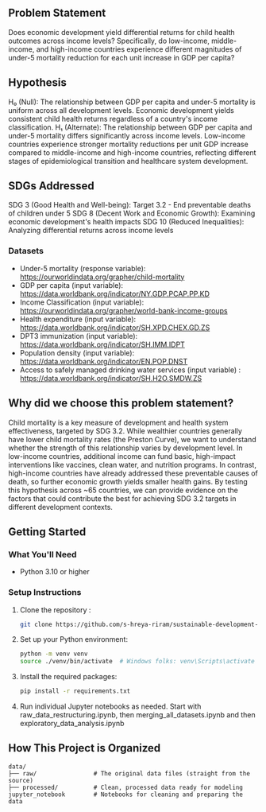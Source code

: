 ## Problem Statement

Does economic development yield differential returns for child health outcomes across income levels? Specifically, do low-income, middle-income, and high-income countries experience different magnitudes of under-5 mortality reduction for each unit increase in GDP per capita? 

## Hypothesis

H₀ (Null): The relationship between GDP per capita and under-5 mortality is uniform across all development levels. Economic development yields consistent child health returns regardless of a country's income classification. 
H₁ (Alternate): The relationship between GDP per capita and under-5 mortality differs significantly across income levels. Low-income countries experience stronger mortality reductions per unit GDP increase compared to middle-income and high-income countries, reflecting different stages of epidemiological transition and healthcare system development. 

## SDGs Addressed

SDG 3 (Good Health and Well-being): Target 3.2 - End preventable deaths of children under 5 
SDG 8 (Decent Work and Economic Growth): Examining economic development's health impacts 
SDG 10 (Reduced Inequalities): Analyzing differential returns across income levels 


### Datasets

* Under-5 mortality (response variable): https://ourworldindata.org/grapher/child-mortality
* GDP per capita (input variable): https://data.worldbank.org/indicator/NY.GDP.PCAP.PP.KD
* Income Classification (input variable): https://ourworldindata.org/grapher/world-bank-income-groups
* Health expenditure (input variable): https://data.worldbank.org/indicator/SH.XPD.CHEX.GD.ZS
* DPT3 immunization (input variable): https://data.worldbank.org/indicator/SH.IMM.IDPT
* Population density (input variable): https://data.worldbank.org/indicator/EN.POP.DNST
* Access to safely managed drinking water services (input variable) : https://data.worldbank.org/indicator/SH.H2O.SMDW.ZS

## Why did we choose this problem statement?

Child mortality is a key measure of development and health system effectiveness, targeted by SDG 3.2. While wealthier countries generally have lower child mortality rates (the Preston Curve), we want to understand whether the strength of this relationship varies by development level. In low-income countries, additional income can fund basic, high-impact interventions like vaccines, clean water, and nutrition programs. In contrast, high-income countries have already addressed these preventable causes of death, so further economic growth yields smaller health gains. By testing this hypothesis across ~65 countries, we can provide evidence on the factors that could contribute the best for achieving SDG 3.2 targets in different development contexts.

## Getting Started

### What You'll Need

- Python 3.10 or higher

### Setup Instructions

1. Clone the repository :
   ```bash
   git clone https://github.com/s-hreya-riram/sustainable-development-goals-modeling.git
   ```

2. Set up your Python environment:
   ```bash
   python -m venv venv
   source ./venv/bin/activate  # Windows folks: venv\Scripts\activate
   ```

3. Install the required packages:
   ```bash
   pip install -r requirements.txt
   ```

4. Run individual Jupyter notebooks as needed. 
Start with raw_data_restructuring.ipynb, 
then merging_all_datasets.ipynb and then
exploratory_data_analysis.ipynb

## How This Project is Organized

```
data/
├── raw/                # The original data files (straight from the source)
├── processed/          # Clean, processed data ready for modeling
jupyter_notebook        # Notebooks for cleaning and preparing the data
```